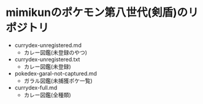 # mimikunのポケモン第八世代(剣盾)のリポジトリ

- currydex-unregistered.md
  - カレー図鑑(未登録のやつ)
- currydex-unregistered.txt
  - カレー図鑑(未登録)
- pokedex-garal-not-captured.md
  - ガラル図鑑(未捕獲ポケ一覧)
- currydex-full.md
  - カレー図鑑(全種類)
